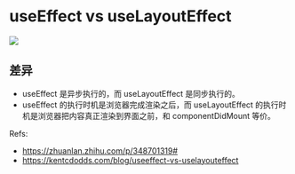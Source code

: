 # useEffect vs useLayoutEffect

![](https://pbs.twimg.com/media/Fpf8RFZX0AA7CiB?format=jpg)

## 差异
- useEffect 是异步执行的，而 useLayoutEffect 是同步执行的。
- useEffect 的执行时机是浏览器完成渲染之后，而 useLayoutEffect 的执行时机是浏览器把内容真正渲染到界面之前，和 componentDidMount 等价。

Refs:
- https://zhuanlan.zhihu.com/p/348701319#
- https://kentcdodds.com/blog/useeffect-vs-uselayouteffect
